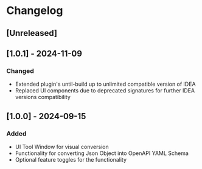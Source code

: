 <!-- Keep a Changelog guide -> https://keepachangelog.com -->

# Changelog

## [Unreleased]

## [1.0.1] - 2024-11-09

### Changed

- Extended plugin's until-build up to unlimited compatible version of IDEA
- Replaced UI components due to deprecated signatures for further IDEA versions compatibility

## [1.0.0] - 2024-09-15

### Added

- UI Tool Window for visual conversion 
- Functionality for converting Json Object into OpenAPI YAML Schema
- Optional feature toggles for the functionality
